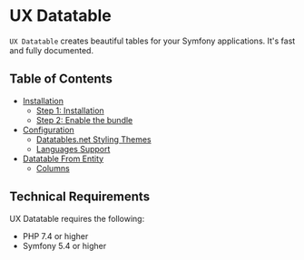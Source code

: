 UX Datatable
=========

`UX Datatable` creates beautiful tables for your Symfony
applications. It's fast and fully documented.

Table of Contents
-----------------
* [Installation](/docs/installation.md)
  * [Step 1: Installation](/docs/installation.md#step-1-installation)
  * [Step 2: Enable the bundle](/docs/installation.md#step-2-enable-the-bundle-optional) 
* [Configuration](/docs/configuration.md)
  * [Datatables.net Styling Themes](/docs/themes.md)
  * [Languages Support](/docs/languages.md)
* [Datatable From Entity](/docs/datatables_from_entity.md)
  * [Columns](/docs/columns.md)

Technical Requirements
----------------------

UX Datatable requires the following:

* PHP 7.4 or higher
* Symfony 5.4 or higher